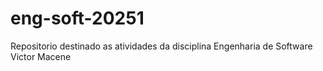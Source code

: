 # eng-soft-20251
Repositorio destinado as atividades da disciplina Engenharia de Software
Victor Macene


